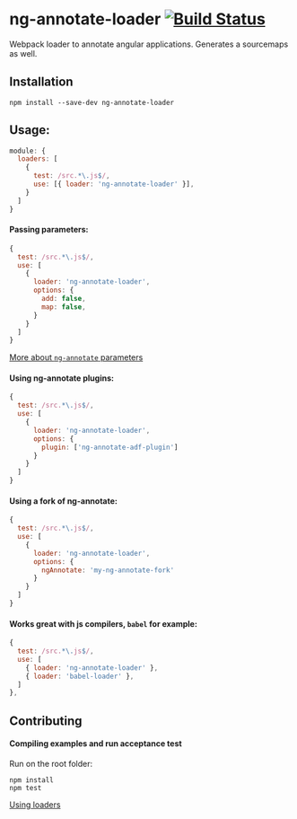 # ng-annotate-loader [![Build Status](https://img.shields.io/travis/huston007/ng-annotate-loader.svg?style=flat-square)](https://travis-ci.org/huston007/ng-annotate-loader)

Webpack loader to annotate angular applications. Generates a sourcemaps as well.

## Installation

```
npm install --save-dev ng-annotate-loader
```

## Usage:

```js
module: {
  loaders: [
    {
      test: /src.*\.js$/,
      use: [{ loader: 'ng-annotate-loader' }],
    }
  ]
}
```

#### Passing parameters:

```js
{
  test: /src.*\.js$/,
  use: [
    {
      loader: 'ng-annotate-loader',
      options: {
        add: false,
        map: false,
      }
    }
  ]
}
```

[More about `ng-annotate` parameters](https://github.com/olov/ng-annotate/blob/master/OPTIONS.md)

#### Using ng-annotate plugins:

```js
{
  test: /src.*\.js$/,
  use: [
    {
      loader: 'ng-annotate-loader',
      options: {
        plugin: ['ng-annotate-adf-plugin']
      }
    }
  ]
}
```

#### Using a fork of ng-annotate:

```js
{
  test: /src.*\.js$/,
  use: [
    {
      loader: 'ng-annotate-loader',
      options: {
        ngAnnotate: 'my-ng-annotate-fork'
      }
    }
  ]
}
```

#### Works great with js compilers, `babel` for example:

```js
{
  test: /src.*\.js$/,
  use: [
    { loader: 'ng-annotate-loader' },
    { loader: 'babel-loader' },
  ]
},
```

## Contributing

#### Compiling examples and run acceptance test

Run on the root folder:

```
npm install
npm test
```

[Using loaders](https://webpack.js.org/concepts/loaders/)
